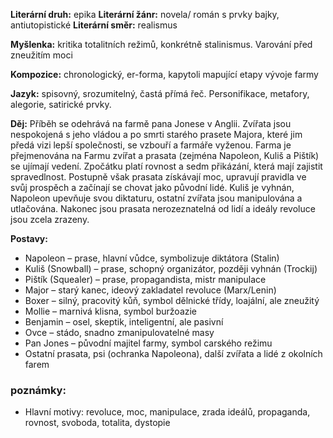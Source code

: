 **Literární druh:** epika
**Literární žánr:** novela/ román s prvky bajky, antiutopistické
**Literární směr:** realismus

**Myšlenka:** kritika totalitních režimů, konkrétně stalinismus. Varování před zneužitím moci

**Kompozice:** chronologický, er-forma, kapytoli mapující etapy vývoje farmy

**Jazyk:** spisovný, srozumitelný, častá přímá řeč. Personifikace, metafory, alegorie, satirické prvky.

**Děj:** Příběh se odehrává na farmě pana Jonese v Anglii. Zvířata jsou nespokojená s jeho vládou a po smrti starého prasete Majora, které jim předá vizi lepší společnosti, se vzbouří a farmáře vyženou. Farma je přejmenována na Farmu zvířat a prasata (zejména Napoleon, Kuliš a Pištík) se ujímají vedení. Zpočátku platí rovnost a sedm přikázání, která mají zajistit spravedlnost. Postupně však prasata získávají moc, upravují pravidla ve svůj prospěch a začínají se chovat jako původní lidé. Kuliš je vyhnán, Napoleon upevňuje svou diktaturu, ostatní zvířata jsou manipulována a utlačována. Nakonec jsou prasata nerozeznatelná od lidí a ideály revoluce jsou zcela zrazeny.

**Postavy:**  
- Napoleon – prase, hlavní vůdce, symbolizuje diktátora (Stalin)
- Kuliš (Snowball) – prase, schopný organizátor, později vyhnán (Trockij)
- Pištík (Squealer) – prase, propagandista, mistr manipulace
- Major – starý kanec, ideový zakladatel revoluce (Marx/Lenin)
- Boxer – silný, pracovitý kůň, symbol dělnické třídy, loajální, ale zneužitý
- Mollie – marnivá klisna, symbol buržoazie
- Benjamin – osel, skeptik, inteligentní, ale pasivní
- Ovce – stádo, snadno zmanipulovatelné masy
- Pan Jones – původní majitel farmy, symbol carského režimu
- Ostatní prasata, psi (ochranka Napoleona), další zvířata a lidé z okolních farem
### poznámky:
- Hlavní motivy: revoluce, moc, manipulace, zrada ideálů, propaganda, rovnost, svoboda, totalita, dystopie